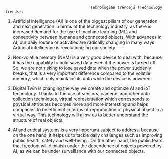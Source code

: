                                           Teknologian trendejä (Technology trends):
                                          
1. Artificial intelligence (AI) is one of the biggest pillars of our generation and next generation in terms of the technology industry, as there is increased demand for the use of machine learning (ML) and connectivity between humans and connected objects.
With advances in AI, our daily routine or activities are radically changing in many ways. Artificial intelligence is revolutionizing our society.

2. Non-volatile memory (NVM) is a very good device to deal with, because it has the capability to hold saved data even if the power is turned off.
So, we are not risking to lose saved data when the power suddenly breaks, that is a very important difference compared to the volatile memory, which only maintains its data while the device is powered.

3. Digital Twin is changing the way we create and optimize AI and IoT technology. 
Thanks to the use of sensors, cameras and other data collection techniques, virtual representation which corresponds to physical attributes becomes more and more interesting and helps companies to be efficient in terms of reproduction of physical object in a virtual way.
This technology will allow us to better understand the structure of real objects.

4. AI and critical systems is a very important subject to address, because on the one hand, it helps us to tackle daily challenges such as improving public health, safety and well-being . On the other hand, the public fears that freedom will diminish under the dependence of objects powered by AI, as we can be under surveillance with our connected objects.
